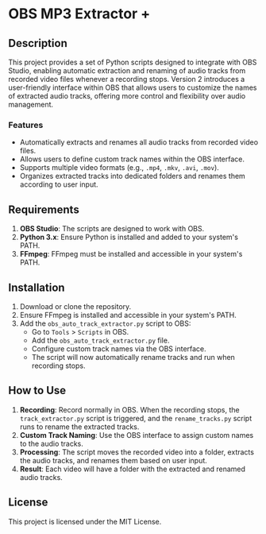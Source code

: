 # OBS MP3 Extractor +

## Description
This project provides a set of Python scripts designed to integrate with OBS Studio, enabling automatic extraction and renaming of audio tracks from recorded video files whenever a recording stops. Version 2 introduces a user-friendly interface within OBS that allows users to customize the names of extracted audio tracks, offering more control and flexibility over audio management.

### Features
- Automatically extracts and renames all audio tracks from recorded video files.
- Allows users to define custom track names within the OBS interface.
- Supports multiple video formats (e.g., `.mp4`, `.mkv`, `.avi`, `.mov`).
- Organizes extracted tracks into dedicated folders and renames them according to user input.

## Requirements
1. **OBS Studio**: The scripts are designed to work with OBS.
2. **Python 3.x**: Ensure Python is installed and added to your system's PATH.
3. **FFmpeg**: FFmpeg must be installed and accessible in your system's PATH.

## Installation

1. Download or clone the repository.
2. Ensure FFmpeg is installed and accessible in your system's PATH.
3. Add the `obs_auto_track_extractor.py` script to OBS:
   - Go to `Tools` > `Scripts` in OBS.
   - Add the `obs_auto_track_extractor.py` file.
   - Configure custom track names via the OBS interface.
   - The script will now automatically rename tracks and run when recording stops.

## How to Use
1. **Recording**: Record normally in OBS. When the recording stops, the `track_extractor.py` script is triggered, and the `rename_tracks.py` script runs to rename the extracted tracks.
2. **Custom Track Naming**: Use the OBS interface to assign custom names to the audio tracks.
3. **Processing**: The script moves the recorded video into a folder, extracts the audio tracks, and renames them based on user input.
4. **Result**: Each video will have a folder with the extracted and renamed audio tracks.

## License
This project is licensed under the MIT License.

